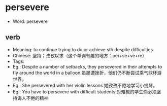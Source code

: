 # persevere

- Word: persevere

## verb

- Meaning: to continue trying to do or achieve sth despite difficulties
- Chinese: 坚持；孜孜以求（这个单词有趣的地方：per+se+ve+re）
- Tags: 
- Eg.: Despite a number of setbacks, they persevered in their attempts to fly around the world in a balloon.虽屡遭挫折，他们仍不断尝试乘气球环游世界。
- Eg.: She persevered with her violin lessons.她孜孜不倦地学习小提琴。
- Eg.: You have to persevere with difficult students.对难教的学生你必须坚持诲人不倦的精神


